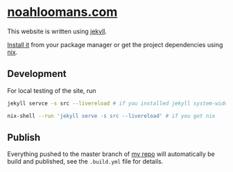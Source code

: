 # [noahloomans.com](https://noahloomans.com/)

This website is written using [jekyll](https://jekyllrb.com/).

[Install it](https://repology.org/project/ruby:jekyll/packages) from your
package manager or get the project dependencies using
[nix](https://nixos.org/nix/).

## Development

For local testing of the site, run

```sh
jekyll servce -s src --livereload # if you installed jekyll system-wide

nix-shell --run 'jekyll serve -s src --livereload' # if you got nix
```

## Publish

Everything pushed to the master branch of
[my repo](https://git.sr.ht/~nloomans/noahloomans.com) will automatically be
build and published, see the `.build.yml` file for details.
